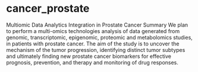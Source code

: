 # cancer_prostate
Multiomic Data Analytics Integration in Prostate Cancer
Summary
We plan to perform a multi-omics technologies analysis of data generated from genomic, transcriptomic, epigenomic, proteomic and metabolomics studies, in patients with prostate cancer. The aim of the study is to uncover the mechanism of the tumor progression, identifying distinct tumor subtypes and ultimately finding new prostate cancer biomarkers for effective prognosis, prevention, and therapy and monitoring of drug responses.

